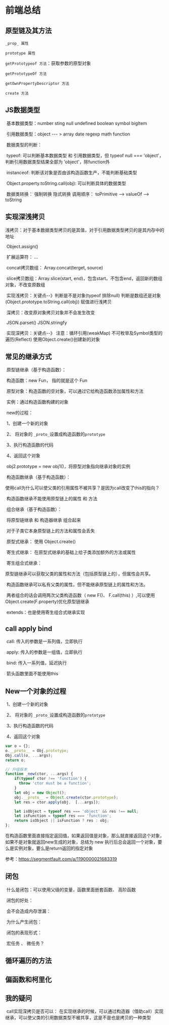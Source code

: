 # 前端总结

## 原型链及其方法

`_prop_ 属性`

`prototype 属性`

`getPrototypeof 方法`：获取参数的原型对象

`getPrototypeOf 方法`

`getOwnPropertyDescriptor 方法`

`create 方法`

##  JS数据类型

​	基本数据类型：number sting null undefined boolean symbol  bigItem

​	引用数据类型：object --- > array date regexp math function 

​	数据类型的判断：

​		typeof: 可以判断基本数据类型 和 引用数据类型，但 typeof null === 'object'，判断引用数据类型结果全部为 ’object'，除function外

​		instanceof: 判断该对象是否由该构造函数生产，不能判断基础类型

​		Object.property.toString.call(obj): 可以判断具体的数据类型

​	数据类转换： 强制转换 隐式转换  调用顺序： toPrimitive --> valueOf --> toString

## 实现深浅拷贝

​	浅拷贝：对于基本数据类型拷贝的是其值，对于引用数据类型拷贝的是其内存中的地址

​			Object.assign()

​			扩展运算符： ...

​			concat拷贝数组： Array.concat(terget, source)

​			slice拷贝数组：Array.slice(start, end)，包含start，不包含end，返回新的数组对象，不改变原数组

​			实现浅拷贝：关键点--》判断是不是对象(typeof 排除null)    判断是数组还是对象(Object.prototype.toString.call(obj))  赋值进行浅拷贝

​	深拷贝：改变原对象拷贝对象并不会发生改变

​		 JSON.parset()  JSON.stringfy

​		实现深拷贝：关键点--》 注意：循环引用(weakMap)    不可枚举及Symbol类型的遍历(Reflect)   使用Object.create()创建新的对象

## 常见的继承方式

​	原型链继承（基于构造函数）： 

​			构造函数：new Fun， 指的就是这个 Fun

​			原型对象：构造函数的空对象，可以通过它给构造函数添加属性和方法

​			实例：通过构造函数构建的对象

​			new的过程：

​					1、创建一个新的对象

​					2、 将对象的 `_proto_`设置成构造函数的`prototype`

​					3、执行构造函数的代码

​					4、返回这个对象

​			obj2.prototype = new obj1()，将原型对象指向继承对象的实例

​	构造函数继承（基于构造函数）：

​			 使用call为什么可以使父类的引用属性不被共享？是因为call改变了this的指向？

​			 构造函数继承不能使用原型链上的属性 和 方法

​	组合继承（基于构造函数）：

​			将原型链继承 和 构造器继承 组合起来

​			对于子类它本身原型链上的方法和属性会丢失		

​	原型式继承： 使用 Object.create()			

​	寄生式继承： 在原型式继承的基础上给子类添加额外的方法或属性

​	寄生组合式继承：

​			原型链继承可以获取父类的属性和方法（包括原型链上的），但属性会共享。

​			构造函数继承可以私有父类的属性，但不能继承原型链上的属性和方法。

​			两者组合的话会调用两次父类构造函数（ new F()、 F.call(this) ）,可以使用Object.create(F.property)优化原型链继承

​	extends：也是使用寄生组合式继承实现

## call apply bind

​	call: 传入的参数是一系列值，立即执行

​	apply: 传入的参数是一组值，立即执行

​	bind: 传入一系列值，延迟执行

​	箭头函数里面不能使用this

## New一个对象的过程

​	1、创建一个新的对象

​	2、 将对象的 `_proto_`设置成构造函数的`prototype`

​	3、执行构造函数的代码

​	4、返回这个对象

```javascript
var o = {};
o.__proto__ = Obj.prototype;
Obj.call(o, ...args);
return o;
```

```javascript
// 升级版本
function _new(ctor, ...args) {
    if(typeof ctor !== 'function') {
      throw 'ctor must be a function';
    }
    let obj = new Object();
    obj.__proto__ = Object.create(ctor.prototype);
    let res = ctor.apply(obj,  [...args]);

    let isObject = typeof res === 'object' && res !== null;
    let isFunction = typeof res === 'function';
    return isObject || isFunction ? res : obj;
};
```

​	在构造函数里面直接指定返回值，如果返回值是对象，那么就直接返回这个对象，如果不是对象就返回new生成的对象，总结为 new 执行后总会返回一个对象，要么是实例对象，要么是return返回的指定对象

参考：https://segmentfault.com/a/1190000021683319

## 闭包

​	什么是闭包：可以使用父级的变量，函数里面嵌套函数、 高阶函数

​	闭包的好处：

​	会不会造成内存泄漏：

​	为什么产生闭包：

​	闭包的表现形式：

​	宏任务 、 微任务？

## 循环遍历的方法

## 偏函数和柯里化

## 我的疑问

​	call实现深拷贝是否可以： 在实现继承的时候，可以通过构造器（借助call）实现继承，可以使父类的引用数据类型不被共享，这是不是也是拷贝的一种类型



